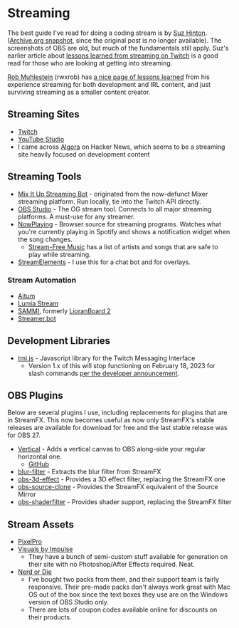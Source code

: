 # Streaming

The best guide I've read for doing a coding stream is by
[Suz Hinton](https://twitter.com/noopkat).
([Archive.org snapshot](https://web.archive.org/web/20190225001622/https://medium.com/@suzhinton/my-twitch-live-coding-setup-b2516672fb21),
since the original post is no longer available). The screenshots of OBS are old,
but much of the fundamentals still apply. Suz's earlier article about
[lessons learned from streaming on Twitch](https://web.archive.org/web/20190226221418/https://medium.freecodecamp.org/lessons-from-my-first-year-of-live-coding-on-twitch-41a32e2f41c1)
is a good read for those who are looking at getting into streaming.

[Rob Muhlestein](https://linktr.ee/rwxrob) (rwxrob) has
[a nice page of lessons learned](https://rwxrob.github.io/bad-strimmer/) from
his experience streaming for both development and IRL content, and just
surviving streaming as a smaller content creator.

## Streaming Sites

- [Twitch](https://twitch.tv)
- [YouTube Studio](https://studio.youtube.com)
- I came across [Algora](https://tv.algora.io/) on Hacker News, which seems to
  be a streaming site heavily focused on development content

## Streaming Tools

- [Mix It Up Streaming Bot](https://mixitupapp.com/) - originated from the
  now-defunct Mixer streaming platform. Run locally, tie into the Twitch API
  directly.
- [OBS Studio](https://obsproject.com/) - The OG stream tool. Connects to all
  major streaming platforms. A must-use for any streamer.
- [NowPlaying](https://nowplaying.site/) - Browser source for streaming
  programs. Watches what you're currently playing in Spotify and shows a
  notification widget when the song changes.
  - [Stream-Free Music](music/stream-safe-music.md) has a list of artists and
    songs that are safe to play while streaming.
- [StreamElements](https://streamelements.com/) - I use this for a chat bot and
  for overlays.

### Stream Automation

- [Aitum](https://aitum.tv)
- [Lumia Stream](https://lumiastream.com/)
- [SAMMI](https://sammi.solutions/), formerly
  [LioranBoard 2](https://github.com/LioranBoard/LioranBoard-2-Official/releases)
- [Streamer.bot](https://streamer.bot/)

## Development Libraries

- [tmi.js](https://github.com/tmijs/tmi.js) - Javascript library for the Twitch
  Messaging Interface
  - Version 1.x of this will stop functioning on February 18, 2023 for slash
    commands
    [per the developer announcement](https://discuss.dev.twitch.tv/t/deprecation-of-chat-commands-through-irc/40486).

## OBS Plugins

Below are several plugins I use, including replacements for plugins that are in
StreamFX. This now becomes useful as now only StreamFX's stable releases are
available for download for free and the last stable release was for OBS 27.

- [Vertical](https://aitum.tv/#vertical) - Adds a vertical canvas to OBS
  along-side your regular horizontal one.
  - [GitHub](https://github.com/Aitum/obs-vertical-canvas/)
- [blur-filter](https://prgitchell/blur-filter) - Extracts the blur filter from
  StreamFX
- [obs-3d-effect](https://github.com/exeldro/obs-3d-effect) - Provides a 3D
  effect filter, replacing the StreamFX one
- [obs-source-clone](https://github.com/exeldro/obs-source-clone) - Provides the
  StreamFX equivalent of the Source Mirror
- [obs-shaderfilter](https://github.com/exeldro/obs-shaderfilter) - Provides
  shader support, replacing the StreamFX filter

## Stream Assets

- [PixelPro](https://pixelpro.io/)
- [Visuals by Impulse](https://visualsbyimpulse.com/)
  - They have a bunch of semi-custom stuff available for generation on their
    site with no Photoshop/After Effects required. Neat.
- [Nerd or Die](https://nerdordie.com/)
  - I've bought two packs from them, and their support team is fairly
    responsive. Their pre-made packs don't always work great with Mac OS out of
    the box since the text boxes they use are on the Windows version of OBS
    Studio only.
  - There are lots of coupon codes available online for discounts on their
    products.
